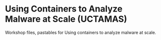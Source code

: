 # Using Containers to Analyze Malware at Scale (UCTAMAS)

Workshop files, pastables for Using containers to analyze malware at scale.  

